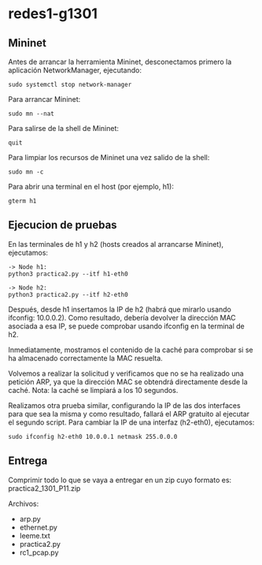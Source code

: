 # redes1-g1301


## Mininet

Antes de arrancar la herramienta Mininet, desconectamos primero la aplicación NetworkManager, ejecutando:
~~~
sudo systemctl stop network-manager
~~~

Para arrancar Mininet:
~~~
sudo mn --nat
~~~

Para salirse de la shell de Mininet:
~~~
quit
~~~

Para limpiar los recursos de Mininet una vez salido de la shell:
~~~
sudo mn -c
~~~

Para abrir una terminal en el host (por ejemplo, h1):
~~~
gterm h1
~~~


## Ejecucion de pruebas

En las terminales de h1 y h2 (hosts creados al arrancarse Mininet), ejecutamos:
~~~
-> Node h1:
python3 practica2.py --itf h1-eth0

-> Node h2:
python3 practica2.py --itf h2-eth0
~~~

Después, desde h1 insertamos la IP de h2 (habrá que mirarlo usando ifconfig: 10.0.0.2). Como resultado, debería devolver la dirección MAC asociada a esa IP, se puede comprobar usando ifconfig en la terminal de h2.

Inmediatamente, mostramos el contenido de la caché para comprobar si se ha almacenado correctamente la MAC resuelta.

Volvemos a realizar la solicitud y verificamos que no se ha realizado una petición ARP, ya que la dirección MAC se obtendrá directamente desde la caché. Nota: la caché se limpiará a los 10 segundos.


Realizamos otra prueba similar, configurando la IP de las dos interfaces para que sea la misma y como resultado, fallará el ARP gratuito al ejecutar el segundo script.
Para cambiar la IP de una interfaz (h2-eth0), ejecutamos:
~~~
sudo ifconfig h2-eth0 10.0.0.1 netmask 255.0.0.0 
~~~


## Entrega

Comprimir todo lo que se vaya a entregar en un zip cuyo formato es: practica2_1301_P11.zip

Archivos:
- arp.py
- ethernet.py
- leeme.txt
- practica2.py
- rc1_pcap.py